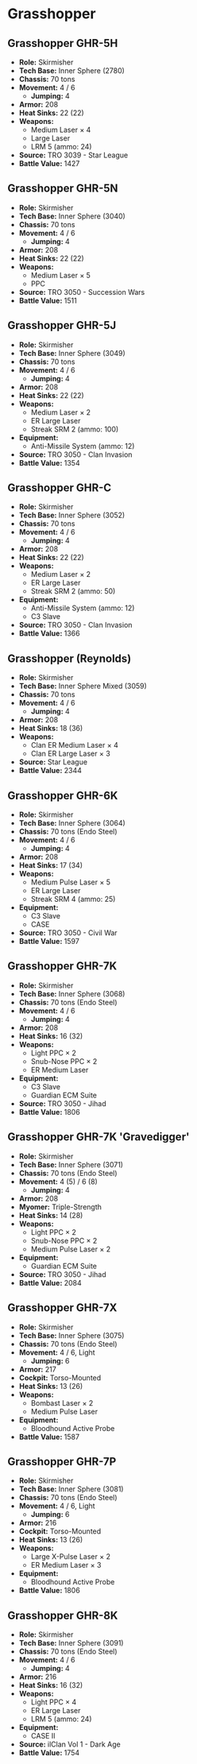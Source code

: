 # Grasshopper
## Grasshopper GHR-5H
- **Role:** Skirmisher
- **Tech Base:** Inner Sphere (2780)
- **Chassis:** 70 tons
- **Movement:** 4 / 6
  - **Jumping:** 4
- **Armor:** 208
- **Heat Sinks:** 22 (22)
- **Weapons:**
  - Medium Laser × 4
  - Large Laser
  - LRM 5 (ammo: 24)
- **Source:** TRO 3039 - Star League
- **Battle Value:** 1427

## Grasshopper GHR-5N
- **Role:** Skirmisher
- **Tech Base:** Inner Sphere (3040)
- **Chassis:** 70 tons
- **Movement:** 4 / 6
  - **Jumping:** 4
- **Armor:** 208
- **Heat Sinks:** 22 (22)
- **Weapons:**
  - Medium Laser × 5
  - PPC
- **Source:** TRO 3050 - Succession Wars
- **Battle Value:** 1511

## Grasshopper GHR-5J
- **Role:** Skirmisher
- **Tech Base:** Inner Sphere (3049)
- **Chassis:** 70 tons
- **Movement:** 4 / 6
  - **Jumping:** 4
- **Armor:** 208
- **Heat Sinks:** 22 (22)
- **Weapons:**
  - Medium Laser × 2
  - ER Large Laser
  - Streak SRM 2 (ammo: 100)
- **Equipment:**
  - Anti-Missile System (ammo: 12)
- **Source:** TRO 3050 - Clan Invasion
- **Battle Value:** 1354

## Grasshopper GHR-C
- **Role:** Skirmisher
- **Tech Base:** Inner Sphere (3052)
- **Chassis:** 70 tons
- **Movement:** 4 / 6
  - **Jumping:** 4
- **Armor:** 208
- **Heat Sinks:** 22 (22)
- **Weapons:**
  - Medium Laser × 2
  - ER Large Laser
  - Streak SRM 2 (ammo: 50)
- **Equipment:**
  - Anti-Missile System (ammo: 12)
  - C3 Slave
- **Source:** TRO 3050 - Clan Invasion
- **Battle Value:** 1366

## Grasshopper (Reynolds)
- **Role:** Skirmisher
- **Tech Base:** Inner Sphere Mixed (3059)
- **Chassis:** 70 tons
- **Movement:** 4 / 6
  - **Jumping:** 4
- **Armor:** 208
- **Heat Sinks:** 18 (36)
- **Weapons:**
  - Clan ER Medium Laser × 4
  - Clan ER Large Laser × 3
- **Source:** Star League
- **Battle Value:** 2344

## Grasshopper GHR-6K
- **Role:** Skirmisher
- **Tech Base:** Inner Sphere (3064)
- **Chassis:** 70 tons (Endo Steel)
- **Movement:** 4 / 6
  - **Jumping:** 4
- **Armor:** 208
- **Heat Sinks:** 17 (34)
- **Weapons:**
  - Medium Pulse Laser × 5
  - ER Large Laser
  - Streak SRM 4 (ammo: 25)
- **Equipment:**
  - C3 Slave
  - CASE
- **Source:** TRO 3050 - Civil War
- **Battle Value:** 1597

## Grasshopper GHR-7K
- **Role:** Skirmisher
- **Tech Base:** Inner Sphere (3068)
- **Chassis:** 70 tons (Endo Steel)
- **Movement:** 4 / 6
  - **Jumping:** 4
- **Armor:** 208
- **Heat Sinks:** 16 (32)
- **Weapons:**
  - Light PPC × 2
  - Snub-Nose PPC × 2
  - ER Medium Laser
- **Equipment:**
  - C3 Slave
  - Guardian ECM Suite
- **Source:** TRO 3050 - Jihad
- **Battle Value:** 1806

## Grasshopper GHR-7K 'Gravedigger'
- **Role:** Skirmisher
- **Tech Base:** Inner Sphere (3071)
- **Chassis:** 70 tons (Endo Steel)
- **Movement:** 4 (5) / 6 (8)
  - **Jumping:** 4
- **Armor:** 208
- **Myomer:** Triple-Strength
- **Heat Sinks:** 14 (28)
- **Weapons:**
  - Light PPC × 2
  - Snub-Nose PPC × 2
  - Medium Pulse Laser × 2
- **Equipment:**
  - Guardian ECM Suite
- **Source:** TRO 3050 - Jihad
- **Battle Value:** 2084

## Grasshopper GHR-7X
- **Role:** Skirmisher
- **Tech Base:** Inner Sphere (3075)
- **Chassis:** 70 tons (Endo Steel)
- **Movement:** 4 / 6, Light
  - **Jumping:** 6
- **Armor:** 217
- **Cockpit:** Torso-Mounted
- **Heat Sinks:** 13 (26)
- **Weapons:**
  - Bombast Laser × 2
  - Medium Pulse Laser
- **Equipment:**
  - Bloodhound Active Probe
- **Battle Value:** 1587

## Grasshopper GHR-7P
- **Role:** Skirmisher
- **Tech Base:** Inner Sphere (3081)
- **Chassis:** 70 tons (Endo Steel)
- **Movement:** 4 / 6, Light
  - **Jumping:** 6
- **Armor:** 216
- **Cockpit:** Torso-Mounted
- **Heat Sinks:** 13 (26)
- **Weapons:**
  - Large X-Pulse Laser × 2
  - ER Medium Laser × 3
- **Equipment:**
  - Bloodhound Active Probe
- **Battle Value:** 1806

## Grasshopper GHR-8K
- **Role:** Skirmisher
- **Tech Base:** Inner Sphere (3091)
- **Chassis:** 70 tons (Endo Steel)
- **Movement:** 4 / 6
  - **Jumping:** 4
- **Armor:** 216
- **Heat Sinks:** 16 (32)
- **Weapons:**
  - Light PPC × 4
  - ER Large Laser
  - LRM 5 (ammo: 24)
- **Equipment:**
  - CASE II
- **Source:** ilClan Vol 1 - Dark Age
- **Battle Value:** 1754

